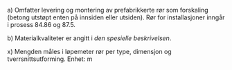 a) Omfatter levering og montering av prefabrikkerte rør som forskaling (betong utstøpt enten på innsiden eller utsiden).
Rør for installasjoner inngår i prosess 84.86 og 87.5.

b) Materialkvaliteter er angitt i *den spesielle beskrivelsen*.

x) Mengden måles i løpemeter rør per type, dimensjon og tverrsnittsutforming. Enhet: m

